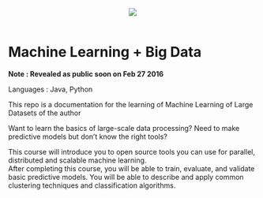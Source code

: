 <div align="center">
    <img src="http://aaronleeiv.com/images/logo.png"><br><br>
</div>

# Machine Learning + Big Data
**Note : Revealed as public soon on Feb 27 2016**

Languages : Java, Python

This repo is a documentation for the learning of Machine Learning of Large Datasets of the author

Want to learn the basics of large-scale data processing? 
Need to make predictive models but don’t know the right tools? 

This course will introduce you to open source tools you can use for parallel, distributed and scalable machine learning.  
After completing this course, you will be able to train, evaluate, and validate basic predictive models. You will be able to describe and apply common clustering techniques and classification algorithms.
